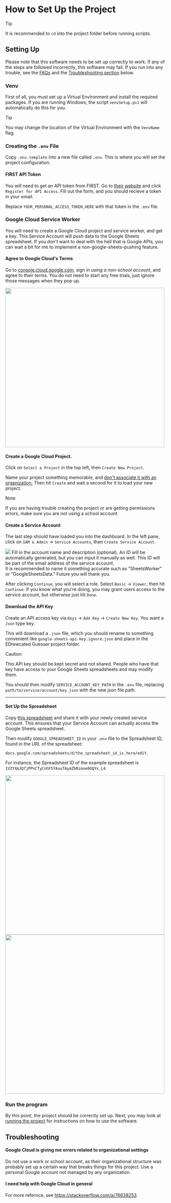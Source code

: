 # How to Set Up the Project

<!-- Copyright (C) 2024, Drew Wingfield

This document is part of EDrewcated Guesser by Drew Wingfield, found at https://github.com/DrewWing/EDrewcatedGuesser.
EDrewcated Guesser is free software: you can redistribute it and/or modify it under 
the terms of the AGNU Affero General Public License as published by the Free Software 
Foundation, either version 3 of the License, or (at your option) any later version.

EDrewcated Guesser is distributed in the hope that it will be useful, but WITHOUT ANY 
WARRANTY; without even the implied warranty of MERCHANTABILITY or FITNESS FOR A PARTICULAR 
PURPOSE. See the AGNU Affero General Public License for more details.

You should have received a copy of the AGNU Affero General Public License along with 
EDrewcated Guesser. If not, see <https://www.gnu.org/licenses/>.

See the documentation in the README.md file. -->

> [!Tip]
> It is recommended to `cd` into the project folder before running scripts.

## Setting Up
Please note that this software needs to be set up correctly to work. If any of the steps are followed incorrectly, this software may fail. If you run into any trouble, see the [FAQs](FAQs.md) and the [Troubleshooting section](#Troubleshooting) below.

### Venv
First of all, you must set up a Virtual Environment and install the required packages. If you are running Windows, the script `venvSetup.ps1` will automatically do this for you.

> [!Tip]
> You may change the location of the Virtual Environment with the `VenvName` flag.


### Creating the `.env` File
Copy `.env.template` into a new file called `.env`. This is where you will set the project configuration.


#### FIRST API Token
You will need to get an API token from FIRST.
Go to [their website](https://ftc-events.firstinspires.org/services/API) and click `Register for API Access`. Fill out the form, and you should recieve a token in your email.

Replace `YOUR_PERSONAL_ACCESS_TOKEN_HERE` with that token in the `.env` file.


### Google Cloud Service Worker
You will need to create a Google Cloud project and service worker, and get a key.
This Service Account will push data to the Google Sheets spreadsheet. If you don't want to deal with the hell that is Google APIs, you can wait a bit for me to implement a non-google-sheets-pushing feature.


#### Agree to Google Cloud's Terms
Go to [console.cloud.google.com](https://console.cloud.google.com), sign in *using a non-school account*, and agree to their terms. You do *not* need to start any free trials, just ignore those messages when they pop up.

<img style="width:500px" src="images/GoogleCloudWelcome.png" />



#### Create a Google Cloud Project.
Click on `Select a Project` in the top left, then `Create New Project`.

<!-- <img style="width:300px" src="images/GoogleCloudSelectAProject2.png"> -->


Name your project something memorable, and <u>don't associate it with an organization.</u> Then hit `Create` and wait a second for it to load your new project.

> [!Note]
> If you are having trouble creating the project or are getting permissions errors, make sure you are not using a school account.

<!-- <img style="width:500px" src="images/GoogleCloudNewProject.png" /> -->


#### Create a Service Account
The last step should have loaded you into the dashboard. In the left pane, click on `IAM & Admin` -> `Service Accounts`, then `Create Service Account`.

<img src="images/GoogleCloudCreateServiceAccount.png">
Fill in the account name and description (optional). An ID will be automatically generated, but you can input it manually as well. This ID will be part of the email address of the service account. <br>
It is recommended to name it something accurate such as "SheetsWorker" or "GoogleSheetsData." Future you will thank you.

After clicking `Continue`, you will select a role. Select `Basic` -> `Viewer`, then hit `Continue`.
If you know what you're doing, you may grant users access to the service account, but otherwise just hit `Done`.




#### Download the API Key
Create an API access key via `Keys` -> `Add Key` -> `Create New Key`. You want a `Json` type key.

This will download a `.json` file, which you should rename to something convenient like `google-sheets-api-key.ignore.json` and place in the EDrewcated Guesser project folder.
> [!Caution] 
> This API key should be kept secret and not shared.
> People who have that key have access to your Google Sheets spreadsheets and may modify them. 

You should then modify `SERVICE_ACCOUNT_KEY_PATH` in the `.env` file, replacing  `path/to/service/account/key.json` with the new json file path.

---

#### Set Up the Spreadsheet
Copy [this spreadsheet](https://docs.google.com/spreadsheets/d/1VZYXmJQ7jPPnCTyCnhFSYAuuTAymZbRimxe0GQYx_L4/edit?usp=sharing) and share it with your newly created service account. This ensures that your Service Account can actually access the Google Sheets spreadsheet.

Then modify `GOOGLE_SPREADSHEET_ID` in your `.env` file to the Spreadsheet ID, found in the URL of the spreadsheet: 
```
docs.google.com/spreadsheets/d/the_spreadsheet_id_is_here/edit. 
```
For instance, the Spreadsheet ID of the example spreadsheet is `1VZYXmJQ7jPPnCTyCnhFSYAuuTAymZbRimxe0GQYx_L4`.
<br>

<img style="width:500px" src="images/GoogleCloudServiceAccountEmail.png">
<img style="width:500px" src="images/GoogleSheetsShareWithServiceAccount.png">




### Run the program
By this point, the project should be correctly set up. Next, you may look at [running the project](RunningTheProject.md) for instructions on how to use the software.


## Troubleshooting

#### Google Cloud is giving me errors related to organizational settings
Do not use a work or school account, as their organizational structure was probably set up a certain way that breaks things for this project. Use a personal Google account not managed by any organization.

#### I need help with Google Cloud in general
For more refernce, see https://stackoverflow.com/a/76838253.
